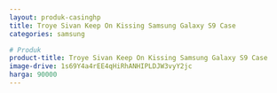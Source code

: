 ```yaml
---
layout: produk-casinghp
title: Troye Sivan Keep On Kissing Samsung Galaxy S9 Case
categories: samsung

# Produk
product-title: Troye Sivan Keep On Kissing Samsung Galaxy S9 Case
image-drive: 1s69Y4a4rEE4qHiRhANHIPLDJW3vyY2jc
harga: 90000
---
```

